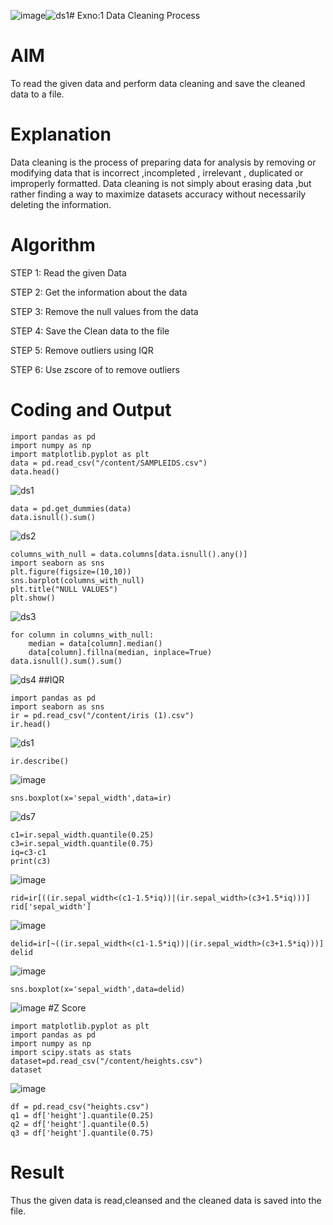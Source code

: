 ![image](https://github.com/22008650/exno1/assets/122548204/cd850302-afda-4cc6-a90b-72bd99bb4030)![ds1](https://github.com/22008650/exno1/assets/122548204/770682c0-7fd8-4954-838e-2479bc87a2ae)# Exno:1
Data Cleaning Process

# AIM
To read the given data and perform data cleaning and save the cleaned data to a file.

# Explanation
Data cleaning is the process of preparing data for analysis by removing or modifying data that is incorrect ,incompleted , irrelevant , duplicated or improperly formatted. Data cleaning is not simply about erasing data ,but rather finding a way to maximize datasets accuracy without necessarily deleting the information.

# Algorithm
STEP 1: Read the given Data

STEP 2: Get the information about the data

STEP 3: Remove the null values from the data

STEP 4: Save the Clean data to the file

STEP 5: Remove outliers using IQR

STEP 6: Use zscore of to remove outliers

# Coding and Output
```
import pandas as pd
import numpy as np
import matplotlib.pyplot as plt
data = pd.read_csv("/content/SAMPLEIDS.csv")
data.head()
```
![ds1](https://github.com/22008650/exno1/assets/122548204/b7d07ca3-1ef5-46af-b9fd-56cfa8b73ba3)
```
data = pd.get_dummies(data)
data.isnull().sum()
```
![ds2](https://github.com/22008650/exno1/assets/122548204/50ff47d1-6d07-4037-8488-5ee83b2f1ebf)
```
columns_with_null = data.columns[data.isnull().any()]
import seaborn as sns
plt.figure(figsize=(10,10))
sns.barplot(columns_with_null)
plt.title("NULL VALUES")
plt.show()
```
![ds3](https://github.com/22008650/exno1/assets/122548204/0930b12f-e2eb-4426-9ced-7e822e3e1283)
```
for column in columns_with_null:
    median = data[column].median()  
    data[column].fillna(median, inplace=True)
data.isnull().sum().sum()
```
![ds4](https://github.com/22008650/exno1/assets/122548204/51de8fe7-4ff1-4998-b6bb-f6d0c9e56583)
##IQR
```
import pandas as pd
import seaborn as sns
ir = pd.read_csv("/content/iris (1).csv")
ir.head()
```
![ds1](https://github.com/22008650/exno1/assets/122548204/009aaa97-adbd-4be7-bdcf-2444108fbd6c)
```
ir.describe()
```
![image](https://github.com/22008650/exno1/assets/122548204/4f897426-5528-4b41-8054-0d8502421249)
```
sns.boxplot(x='sepal_width',data=ir)
```
![ds7](https://github.com/22008650/exno1/assets/122548204/9b7ff9a5-699c-4c6b-904c-e3d91c7a89ec)
```
c1=ir.sepal_width.quantile(0.25)
c3=ir.sepal_width.quantile(0.75)
iq=c3-c1
print(c3)
```
![image](https://github.com/22008650/exno1/assets/122548204/d1f76e58-f6f1-4b75-a83f-3c8f63f95291)
```
rid=ir[((ir.sepal_width<(c1-1.5*iq))|(ir.sepal_width>(c3+1.5*iq)))]
rid['sepal_width']
```
![image](https://github.com/22008650/exno1/assets/122548204/f0c4d13f-a8fc-4d3d-99a5-e2971cb2e47a)
```
delid=ir[~((ir.sepal_width<(c1-1.5*iq))|(ir.sepal_width>(c3+1.5*iq)))]
delid
```
![image](https://github.com/22008650/exno1/assets/122548204/b64e46a8-2118-4005-8887-a4c99eeb6d35)
```
sns.boxplot(x='sepal_width',data=delid)
```
![image](https://github.com/22008650/exno1/assets/122548204/f3c2249e-d647-4b3b-bb99-0589d94b0679)
#Z Score
```
import matplotlib.pyplot as plt
import pandas as pd
import numpy as np
import scipy.stats as stats
dataset=pd.read_csv("/content/heights.csv")
dataset
```
![image](https://github.com/22008650/exno1/assets/122548204/09285e61-3d2a-424c-b64d-1564d8bdebfc)
```
df = pd.read_csv("heights.csv")
q1 = df['height'].quantile(0.25)
q2 = df['height'].quantile(0.5)
q3 = df['height'].quantile(0.75)
```













# Result
Thus the given data is read,cleansed and the cleaned data is saved into the file.
